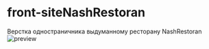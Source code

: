 # front-siteNashRestoran
Верстка одностраничника выдуманному ресторану NashRestoran![preview](https://user-images.githubusercontent.com/45718052/218248290-a76ba933-f027-4798-9424-7edc75c0350c.png)
